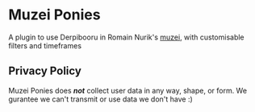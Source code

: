 # Muzei Ponies

A plugin to use Derpibooru in Romain Nurik's [muzei](http://muzei.co), with customisable filters and timeframes

## Privacy Policy

Muzei Ponies does ___not___ collect user data in any way, shape, or form. We gurantee we can't transmit or use data we don't have :)

